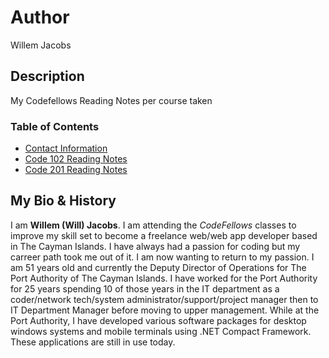 # Author

Willem Jacobs

## Description

My Codefellows Reading Notes per course taken

### Table of Contents

- [Contact Information](contact.md)
- [Code 102 Reading Notes](102/102TOC.md)
- [Code 201 Reading Notes](201/201TOC.md)

## My Bio & History

I am **Willem (Will) Jacobs**. I am attending the *CodeFellows* classes to improve my skill set to become a freelance web/web app developer based in The Cayman Islands. I have always had a passion for coding but my carreer path took me out of it. I am now wanting to return to my passion. I am 51 years old and currently the Deputy Director of Operations for The Port Authority of The Cayman Islands. I have worked for the Port Authority for 25 years spending 10 of those years in the IT department as a coder/network tech/system administrator/support/project manager then to IT Department Manager before moving to upper management. While at the Port Authority, I have developed various software packages for desktop windows systems and mobile terminals using .NET Compact Framework. These applications are still in use today.
